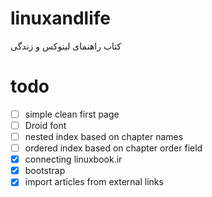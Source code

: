 linuxandlife
============

کتاب راهنمای لینوکس و زندگی

# todo
- [ ] simple clean first page
- [ ] Droid font
- [ ] nested index based on chapter names
- [ ] ordered index based on chapter order field
- [x] connecting linuxbook.ir
- [x] bootstrap
- [x] import articles from external links
